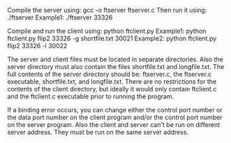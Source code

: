 Compile the server using: gcc -o ftserver ftserver.c
Then run it using: ./ftserver <portnumber>
Example1: ./ftserver 33326

Compile and run the client using: python ftclient.py <commands>
Example1: python ftclient.py flip2 33326 -g shortfile.txt 30021
Example2: python ftclient.py flip2 33326 -l 30022

The server and client files must be located in separate directories.  Also the server directory must also contain the files 
shortfile.txt and longfile.txt.  The full contents of the server directory should be: ftserver.c, the ftserver.c executable,
shortfile.txt, and longfile.txt. There are no restrictions for the contents of the client directory, but ideally it would only
contain ftclient.c and the ftclient.c executable prior to running the program. 

If a binding error occurs, you can change either the control port number or the data port number on the client program and/or 
the control port number on the server program.  Also the client and server can't be run on different server address. They must be
 run on the same server address. 
